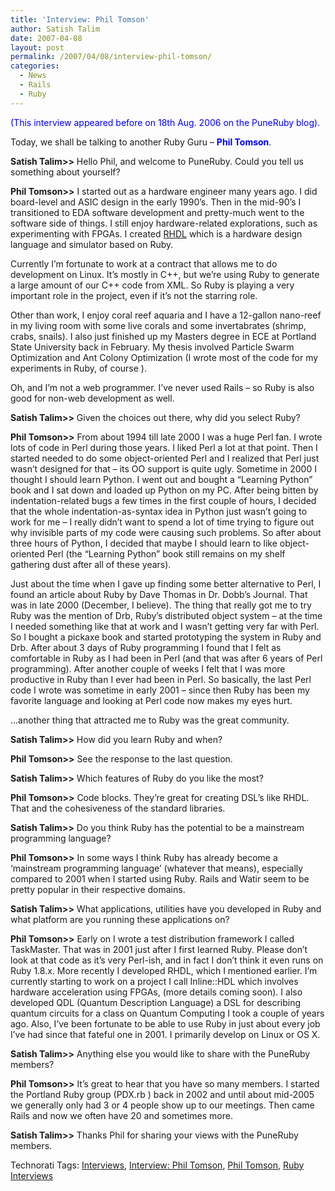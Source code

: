 ```yaml
---
title: 'Interview: Phil Tomson'
author: Satish Talim
date: 2007-04-08
layout: post
permalink: /2007/04/08/interview-phil-tomson/
categories:
  - News
  - Rails
  - Ruby
---
```

<div>
  <!--adsense-->
</div>

<div>
  <p>
    <span style="color:blue;">(This interview appeared before on 18th Aug. 2006 on the PuneRuby blog).</span>
  </p>
  
  <p>
    Today, we shall be talking to another Ruby Guru &#8211; <b><span style="color:blue;">Phil Tomson</span></b>.
  </p>
  
  <p>
    <b>Satish Talim>></b> Hello Phil, and welcome to PuneRuby. Could you tell us something about yourself?
  </p>
  
  <p>
    <b>Phil Tomson>></b> I started out as a hardware engineer many years ago. I did board-level and ASIC design in the early 1990&#8217;s. Then in the mid-90&#8217;s I transitioned to EDA software development and pretty-much went to the software side of things. I still enjoy hardware-related explorations, such as experimenting with FPGAs. I created <a href="http://rhdl.rubyforge.org">RHDL</a> which is a hardware design language and simulator based on Ruby.
  </p>
  
  <p>
    Currently I&#8217;m fortunate to work at a contract that allows me to do development on Linux. It&#8217;s mostly in C++, but we&#8217;re using Ruby to generate a large amount of our C++ code from XML. So Ruby is playing a very important role in the project, even if it&#8217;s not the starring role.
  </p>
  
  <p>
    Other than work, I enjoy coral reef aquaria and I have a 12-gallon nano-reef in my living room with some live corals and some invertabrates (shrimp, crabs, snails). I also just finished up my Masters degree in ECE at Portland State University back in February. My thesis involved Particle Swarm Optimization and Ant Colony Optimization (I wrote most of the code for my experiments in Ruby, of course ).
  </p>
  
  <p>
    Oh, and I&#8217;m not a web programmer. I&#8217;ve never used Rails &#8211; so Ruby is also good for non-web development as well.
  </p>
  
  <p>
    <b>Satish Talim>></b> Given the choices out there, why did you select Ruby?
  </p>
  
  <p>
    <b>Phil Tomson>></b> From about 1994 till late 2000 I was a huge Perl fan. I wrote lots of code in Perl during those years. I liked Perl a lot at that point. Then I started needed to do some object-oriented Perl and I realized that Perl just wasn&#8217;t designed for that &#8211; its OO support is quite ugly. Sometime in 2000 I thought I should learn Python. I went out and bought a &#8220;Learning Python&#8221; book and I sat down and loaded up Python on my PC. After being bitten by indentation-related bugs a few times in the first couple of hours, I decided that the whole indentation-as-syntax idea in Python just wasn&#8217;t going to work for me &#8211; I really didn&#8217;t want to spend a lot of time trying to figure out why invisible parts of my code were causing such problems. So after about three hours of Python, I decided that maybe I should learn to like object-oriented Perl (the &#8220;Learning Python&#8221; book still remains on my shelf gathering dust after all of these years).
  </p>
  
  <p>
    Just about the time when I gave up finding some better alternative to Perl, I found an article about Ruby by Dave Thomas in Dr. Dobb&#8217;s Journal. That was in late 2000 (December, I believe). The thing that really got me to try Ruby was the mention of Drb, Ruby&#8217;s distributed object system &#8211; at the time I needed something like that at work and I wasn&#8217;t getting very far with Perl. So I bought a pickaxe book and started prototyping the system in Ruby and Drb. After about 3 days of Ruby programming I found that I felt as comfortable in Ruby as I had been in Perl (and that was after 6 years of Perl programming). After another couple of weeks I felt that I was more productive in Ruby than I ever had been in Perl. So basically, the last Perl code I wrote was sometime in early 2001 &#8211; since then Ruby has been my favorite language and looking at Perl code now makes my eyes hurt.
  </p>
  
  <p>
    &#8230;another thing that attracted me to Ruby was the great community.
  </p>
  
  <p>
    <b>Satish Talim>></b> How did you learn Ruby and when?
  </p>
  
  <p>
    <b>Phil Tomson>></b> See the response to the last question.
  </p>
  
  <p>
    <b>Satish Talim>></b> Which features of Ruby do you like the most?
  </p>
  
  <p>
    <b>Phil Tomson>></b> Code blocks. They&#8217;re great for creating DSL&#8217;s like RHDL. That and the cohesiveness of the standard libraries.
  </p>
  
  <p>
    <b>Satish Talim>></b> Do you think Ruby has the potential to be a mainstream programming language?
  </p>
  
  <p>
    <b>Phil Tomson>></b> In some ways I think Ruby has already become a &#8216;mainstream programming language&#8217; (whatever that means), especially compared to 2001 when I started using Ruby. Rails and Watir seem to be pretty popular in their respective domains.
  </p>
  
  <p>
    <b>Satish Talim>></b> What applications, utilities have you developed in Ruby and what platform are you running these applications on?
  </p>
  
  <p>
    <b>Phil Tomson>></b> Early on I wrote a test distribution framework I called TaskMaster. That was in 2001 just after I first learned Ruby. Please don&#8217;t look at that code as it&#8217;s very Perl-ish, and in fact I don&#8217;t think it even runs on Ruby 1.8.x. More recently I developed RHDL, which I mentioned earlier. I&#8217;m currently starting to work on a project I call Inline::HDL which involves hardware acceleration using FPGAs, (more details coming soon). I also developed QDL (Quantum Description Language) a DSL for describing quantum circuits for a class on Quantum Computing I took a couple of years ago. Also, I&#8217;ve been fortunate to be able to use Ruby in just about every job I&#8217;ve had since that fateful one in 2001. I primarily develop on Linux or OS X.
  </p>
  
  <p>
    <b>Satish Talim>></b> Anything else you would like to share with the PuneRuby members?
  </p>
  
  <p>
    <b>Phil Tomson>></b> It&#8217;s great to hear that you have so many members. I started the Portland Ruby group (PDX.rb ) back in 2002 and until about mid-2005 we generally only had 3 or 4 people show up to our meetings. Then came Rails and now we often have 20 and sometimes more.
  </p>
  
  <p>
    <b>Satish Talim>></b> Thanks Phil for sharing your views with the PuneRuby members.
  </p>
</div>

<div>
  <a href="http://technorati.com/tag/Instant+Rails" rel="tag"></a><a href="http://technorati.com/tag/Quick+Ruby" rel="tag"></a><a href="http://technorati.com/tag/Instant+Rails" rel="tag"></a><a href="http://technorati.com/tag/Pune+Ruby" rel="tag"></a><a href="http://technorati.com/tag/Quick+Ruby+Guide" rel="tag"></a><a href="http://technorati.com/tag/Programming+Languages" rel="tag"></a><a href="http://technorati.com/tag/Blogs" rel="tag"></a><a href="http://technorati.com/tag/Ruby" rel="tag"></a><a href="http://technorati.com/tag/PuneRuby" rel="tag"></a><a href="http://technorati.com/tag/QuickRuby" rel="tag"></a><a href="http://technorati.com/tag/PuneBloggers" rel="tag"></a><a href="http://technorati.com/tag/PuneBlogs" rel="tag"></a><a href="http://technorati.com/tag/Blogosphere" rel="tag"></a><a href="http://technorati.com/tag/Digg" rel="tag"></a><a href="http://technorati.com/tag/Media" rel="tag"></a><a href="http://technorati.com/tag/Tip" rel="tag"></a><a href="http://technorati.com/tag/RSS" rel="tag"></a><a href="http://technorati.com/tag/Marketing" rel="tag"></a><a href="http://technorati.com/tag/News" rel="tag"></a><a href="http://technorati.com/tag/IndianGuru" rel="tag"></a><a href="http://technorati.com/tag/Blogging" rel="tag"></a><a href="http://technorati.com/tag/Internet" rel="tag"></a><a href="http://technorati.com/tag/Blog" rel="tag"></a><a href="http://technorati.com/tag/Technical+Support" rel="tag"></a><a href="http://technorati.com/tag/Free+Software" rel="tag"></a><a href="http://technorati.com/tag/Help" rel="tag"></a><a href="http://technorati.com/tag/Pune" rel="tag"></a><a href="http://technorati.com/tag/SatishTalim" rel="tag"></a><a href="http://technorati.com/tag/Satish+Talim" rel="tag"></a><a href="http://technorati.com/tag/Weblog" rel="tag"></a><a href="http://technorati.com/tag/Weblogs" rel="tag"></a><a href="http://technorati.com/tag/Training" rel="tag"></a><a href="http://technorati.com/tag/Free+Training" rel="tag"></a><a href="http://technorati.com/tag/Tutorial" rel="tag"></a><a href="http://technorati.com/tag/Education" rel="tag"></a><a href="http://technorati.com/tag/Teacher" rel="tag"></a><a href="http://technorati.com/tag/Learning+Ruby" rel="tag"></a>
</div>

Technorati Tags: <a href="http://technorati.com/tag/Interviews" rel="tag">Interviews</a>, <a href="http://technorati.com/tag/Interview%3A+Phil+Tomson" rel="tag"> Interview: Phil Tomson</a>, <a href="http://technorati.com/tag/Phil+Tomson" rel="tag"> Phil Tomson</a>, <a href="http://technorati.com/tag/Ruby+Interviews" rel="tag"> Ruby Interviews</a>
